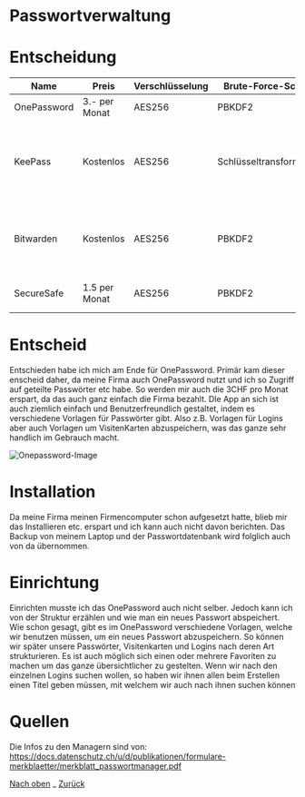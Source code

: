 # Passwortverwaltung

# Entscheidung
|Name|Preis|Verschlüsselung|Brute-Force-Schutz|Quellcode|Authentifizierung|
|---|---|---|---|---|---|
|OnePassword|3.- per Monat|AES256|PBKDF2|Privat|Passwort|
|KeePass|Kostenlos|AES256|Schlüsseltransformation|Öffentlich|Passwort / Schlüsseldatei /OTP (OATH/HOTP), Yubikey,Google Authenticator usw.|
|Bitwarden|Kostenlos|AES256|PBKDF2|Öffentlich|Benutzername / Passwort, Authy, Google Authenticator Kostepflichtig: SMS, Yubikey|
|SecureSafe|1.5 per Monat|AES256|PBKDF2|Privat|Benutzername / Passwort / mTAN (kostenpflichtig)|

# Entscheid
Entschieden habe ich mich am Ende für OnePassword. Primär kam dieser enscheid daher, da meine Firma auch OnePassword nutzt und ich so Zugriff auf geteilte Passwörter etc habe. So werden mir auch die 3CHF pro Monat erspart, da das auch ganz einfach die Firma bezahlt. DIe App an sich ist auch ziemlich einfach und Benutzerfreundlich gestaltet, indem es verschiedene Vorlagen für Passwörter gibt. Also z.B. Vorlagen für Logins aber auch Vorlagen um VisitenKarten abzuspeichern, was das ganze sehr handlich im Gebrauch macht.

![Onepassword-Image](Screenshot-Onepassword.jpg)

# Installation
Da meine Firma meinen Firmencomputer schon aufgesetzt hatte, blieb mir das Installieren etc. erspart und ich kann auch nicht davon berichten. Das Backup von meinem Laptop und der Passwortdatenbank wird folglich auch von da übernommen.

# Einrichtung
Einrichten musste ich das OnePassword auch nicht selber. Jedoch kann ich von der Struktur erzählen und wie man ein neues Passwort abspeichert. Wie schon gesagt, gibt es im OnePassword verschiedene Vorlagen, welche wir benutzen müssen, um ein neues Passwort abzuspeichern. So können wir später unsere Passwörter, Visitenkarten und Logins nach deren Art strukturieren. Es ist auch möglich sich einen oder mehrere Favoriten zu machen um das ganze übersichtlicher zu gestelten. Wenn wir nach den einzelnen Logins suchen wollen, so haben wir ihnen allen beim Erstellen einen Titel geben müssen, mit welchem wir auch nach ihnen suchen können

# Quellen
Die Infos zu den Managern sind von:
https://docs.datenschutz.ch/u/d/publikationen/formulare-merkblaetter/merkblatt_passwortmanager.pdf

[Nach oben](#Passwortverwaltung) _ [Zurück](..\README.md)